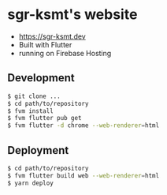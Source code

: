 # sgr-ksmt's website

- https://sgr-ksmt.dev
- Built with Flutter
- running on Firebase Hosting

## Development

```bash
$ git clone ...
$ cd path/to/repository
$ fvm install
$ fvm flutter pub get
$ fvm flutter -d chrome --web-renderer=html
```

## Deployment

```bash
$ cd path/to/repository
$ fvm flutter build web --web-renderer=html
$ yarn deploy
```

